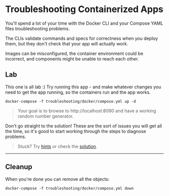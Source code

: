 # Troubleshooting Containerized Apps

You'll spend a lot of your time with the Docker CLI and your Compose YAML files troubleshooting problems.

The CLIs validate commands and specs for correctness when you deploy them, but they don't check that your app will actually work.

Images can be misconfigured, the container environment could be incorrect, and components might be unable to reach each other.

## Lab

This one is all lab :) Try running this app - and make whatever changes you need to get the app running, so the containers run and the app works.

```
docker-compose -f troubleshooting/docker/compose.yml up -d
```

> Your goal is to browse to http://localhost:8090 and have a working random number generator.

Don't go straight to the solution! These are the sort of issues you will get all the time, so it's good to start working through the steps to diagnose problems.

> Stuck? Try [hints](hints.md) or check the [solution](solution.md).

___
## Cleanup

When you're done you can remove all the objects:

```
docker-compose -f troubleshooting/docker/compose.yml down
```
